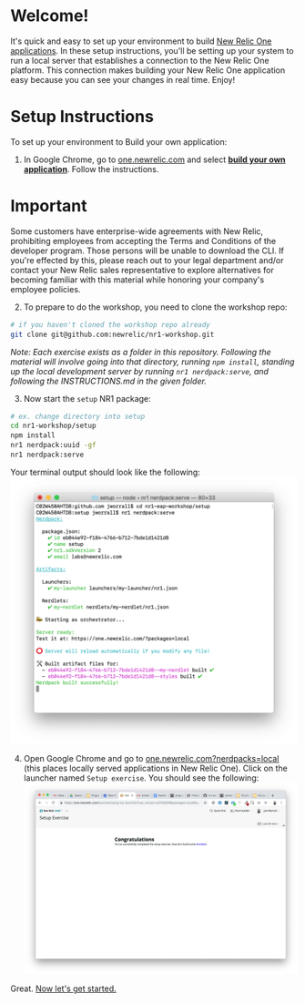# Welcome!

It's quick and easy to set up your environment to build [New Relic One applications](https://docs.newrelic.com/docs/new-relic-programmable-platform-introduction). In these setup instructions, you'll be setting up your system to run a local server that establishes a connection to the New Relic One platform. This connection makes building your New Relic One application easy because you can see your changes in real time. Enjoy!

# Setup Instructions

To set up your environment to Build your own application:

1. In Google Chrome, go to [one.newrelic.com](one.newrelic.com) and select [**build your own application**](https://one.newrelic.com/launcher/developer-center.launcher#pane=eyJuZXJkbGV0SWQiOiJkZXZlbG9wZXItY2VudGVyLmRldmVsb3Blci1jZW50ZXIifQ==). Follow the instructions.

# Important

Some customers have enterprise-wide agreements with New Relic, prohibiting employees from accepting the Terms and Conditions of the developer program. Those persons will be unable to download the CLI. If you're effected by this, please reach out to your legal department and/or contact your New Relic sales representative to explore alternatives for becoming familiar with this material while honoring your company's employee policies.

2. To prepare to do the workshop, you need to clone the workshop repo:

```bash
# if you haven't cloned the workshop repo already
git clone git@github.com:newrelic/nr1-workshop.git
```

_Note: Each exercise exists as a folder in this repository. Following the material will involve going into that directory, running `npm install`, standing up the local development server by running `nr1 nerdpack:serve`, and following the INSTRUCTIONS.md in the given folder._

3. Now start the `setup` NR1 package:

```bash
# ex. change directory into setup
cd nr1-workshop/setup
npm install
nr1 nerdpack:uuid -gf
nr1 nerdpack:serve
```

Your terminal output should look like the following:
![terminal](screenshots/setup_screen04.png)

4. Open Google Chrome and go to [one.newrelic.com?nerdpacks=local](https://one.newrelic.com?nerdpacks=local) (this places locally served applications in New Relic One). Click on the launcher named `Setup exercise`. You should see the following:
![Congratulations](screenshots/setup_screen05.png)

Great. [Now let's get started.](https://github.com/newrelic/nr1-workshop)
